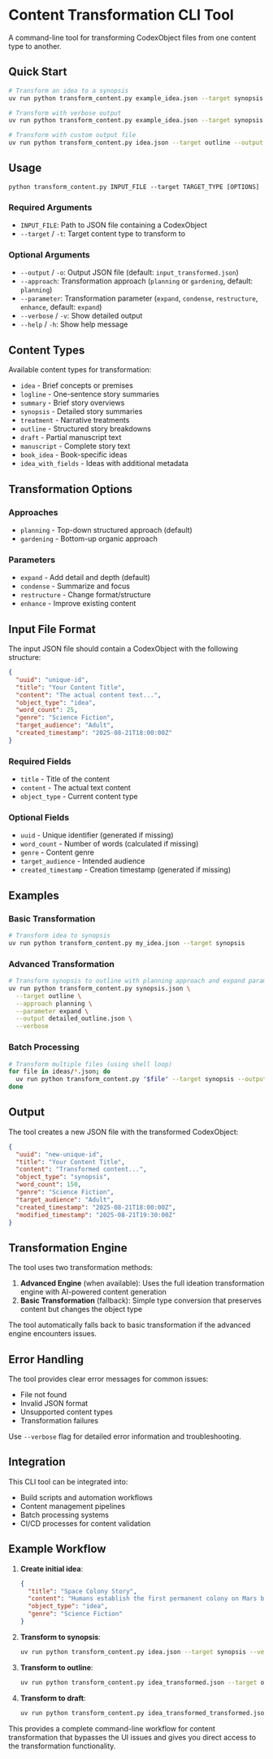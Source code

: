# Content Transformation CLI Tool

A command-line tool for transforming CodexObject files from one content type to another.

## Quick Start

```bash
# Transform an idea to a synopsis
uv run python transform_content.py example_idea.json --target synopsis

# Transform with verbose output
uv run python transform_content.py example_idea.json --target synopsis --verbose

# Transform with custom output file
uv run python transform_content.py idea.json --target outline --output my_outline.json
```

## Usage

```
python transform_content.py INPUT_FILE --target TARGET_TYPE [OPTIONS]
```

### Required Arguments

- `INPUT_FILE`: Path to JSON file containing a CodexObject
- `--target` / `-t`: Target content type to transform to

### Optional Arguments

- `--output` / `-o`: Output JSON file (default: `input_transformed.json`)
- `--approach`: Transformation approach (`planning` or `gardening`, default: `planning`)
- `--parameter`: Transformation parameter (`expand`, `condense`, `restructure`, `enhance`, default: `expand`)
- `--verbose` / `-v`: Show detailed output
- `--help` / `-h`: Show help message

## Content Types

Available content types for transformation:

- `idea` - Brief concepts or premises
- `logline` - One-sentence story summaries  
- `summary` - Brief story overviews
- `synopsis` - Detailed story summaries
- `treatment` - Narrative treatments
- `outline` - Structured story breakdowns
- `draft` - Partial manuscript text
- `manuscript` - Complete story text
- `book_idea` - Book-specific ideas
- `idea_with_fields` - Ideas with additional metadata

## Transformation Options

### Approaches
- `planning` - Top-down structured approach (default)
- `gardening` - Bottom-up organic approach

### Parameters
- `expand` - Add detail and depth (default)
- `condense` - Summarize and focus
- `restructure` - Change format/structure
- `enhance` - Improve existing content

## Input File Format

The input JSON file should contain a CodexObject with the following structure:

```json
{
  "uuid": "unique-id",
  "title": "Your Content Title",
  "content": "The actual content text...",
  "object_type": "idea",
  "word_count": 25,
  "genre": "Science Fiction",
  "target_audience": "Adult",
  "created_timestamp": "2025-08-21T18:00:00Z"
}
```

### Required Fields
- `title` - Title of the content
- `content` - The actual text content
- `object_type` - Current content type

### Optional Fields
- `uuid` - Unique identifier (generated if missing)
- `word_count` - Number of words (calculated if missing)
- `genre` - Content genre
- `target_audience` - Intended audience
- `created_timestamp` - Creation timestamp (generated if missing)

## Examples

### Basic Transformation

```bash
# Transform idea to synopsis
uv run python transform_content.py my_idea.json --target synopsis
```

### Advanced Transformation

```bash
# Transform synopsis to outline with planning approach and expand parameter
uv run python transform_content.py synopsis.json \
  --target outline \
  --approach planning \
  --parameter expand \
  --output detailed_outline.json \
  --verbose
```

### Batch Processing

```bash
# Transform multiple files (using shell loop)
for file in ideas/*.json; do
  uv run python transform_content.py "$file" --target synopsis --output "synopses/$(basename "$file")"
done
```

## Output

The tool creates a new JSON file with the transformed CodexObject:

```json
{
  "uuid": "new-unique-id",
  "title": "Your Content Title",
  "content": "Transformed content...",
  "object_type": "synopsis",
  "word_count": 150,
  "genre": "Science Fiction",
  "target_audience": "Adult",
  "created_timestamp": "2025-08-21T18:00:00Z",
  "modified_timestamp": "2025-08-21T19:30:00Z"
}
```

## Transformation Engine

The tool uses two transformation methods:

1. **Advanced Engine** (when available): Uses the full ideation transformation engine with AI-powered content generation
2. **Basic Transformation** (fallback): Simple type conversion that preserves content but changes the object type

The tool automatically falls back to basic transformation if the advanced engine encounters issues.

## Error Handling

The tool provides clear error messages for common issues:

- File not found
- Invalid JSON format
- Unsupported content types
- Transformation failures

Use `--verbose` flag for detailed error information and troubleshooting.

## Integration

This CLI tool can be integrated into:

- Build scripts and automation workflows
- Content management pipelines
- Batch processing systems
- CI/CD processes for content validation

## Example Workflow

1. **Create initial idea**:
   ```json
   {
     "title": "Space Colony Story",
     "content": "Humans establish the first permanent colony on Mars but discover they're not alone.",
     "object_type": "idea",
     "genre": "Science Fiction"
   }
   ```

2. **Transform to synopsis**:
   ```bash
   uv run python transform_content.py idea.json --target synopsis --verbose
   ```

3. **Transform to outline**:
   ```bash
   uv run python transform_content.py idea_transformed.json --target outline
   ```

4. **Transform to draft**:
   ```bash
   uv run python transform_content.py idea_transformed_transformed.json --target draft
   ```

This provides a complete command-line workflow for content transformation that bypasses the UI issues and gives you direct access to the transformation functionality.